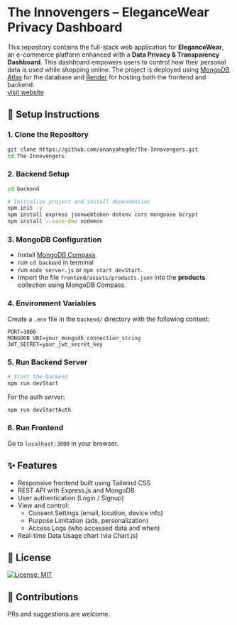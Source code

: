 
# The Innovengers – EleganceWear Privacy Dashboard

This repository contains the full-stack web application for **EleganceWear**, an e-commerce platform enhanced with a **Data Privacy & Transparency Dashboard**. This dashboard empowers users to control how their personal data is used while shopping online. The project is deployed using [MongoDB Atlas](https://www.mongodb.com/cloud/atlas) for the database and [Render](https://render.com/) for hosting both the frontend and backend. <br>
[visit website](https://the-innovengers-frontend.onrender.com/) <br> 

## 🚀 Setup Instructions

### 1. Clone the Repository

```bash
git clone https://github.com/ananyahegde/The-Innovengers.git
cd The-Innovengers
```

### 2. Backend Setup

```bash
cd backend

# Initialize project and install dependencies
npm init -y
npm install express jsonwebtoken dotenv cors mongoose bcrypt
npm install --save-dev nodemon
```

### 3. MongoDB Configuration

- Install [MongoDB Compass](https://www.mongodb.com/docs/manual/administration/install-community/).
- run `cd backend` in terminal
- run `node server.js` or  `npm start devStart`.  
- Import the file `frontend/assets/products.json` into the **products** collection using MongoDB Compass.

### 4. Environment Variables

Create a `.env` file in the `backend/` directory with the following content:

```env
PORT=3000
MONGODB_URI=your_mongodb_connection_string
JWT_SECRET=your_jwt_secret_key
```

### 5. Run Backend Server

```bash
# Start the backend
npm run devStart
```

For the auth server:

```bash
npm run devStartAuth
```

### 6. Run Frontend

Go to `localhost:3000` in your browser.


## ✨ Features

- Responsive frontend built using Tailwind CSS
- REST API with Express.js and MongoDB
- User authentication (Login / Signup)
- View and control:
  - Consent Settings (email, location, device info)
  - Purpose Limitation (ads, personalization)
  - Access Logs (who accessed data and when)
- Real-time Data Usage chart (via Chart.js)

## 📄 License

[![License: MIT](https://img.shields.io/badge/License-MIT-yellow.svg)](LICENSE)

## 🤝 Contributions

PRs and suggestions are welcome.

